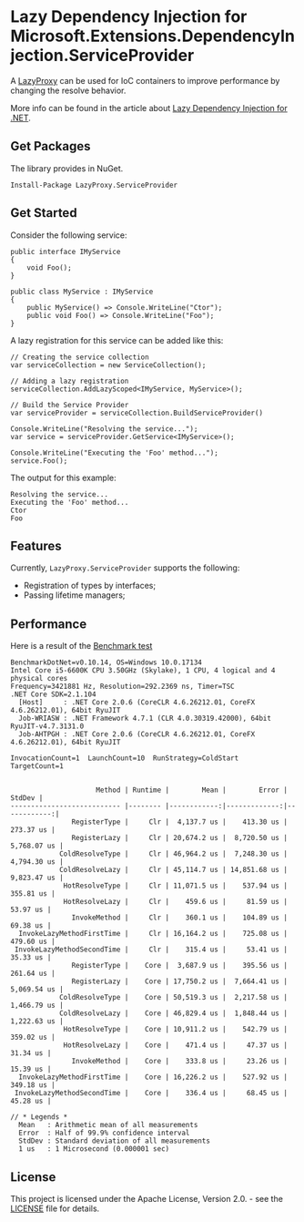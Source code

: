 # Lazy Dependency Injection for Microsoft.Extensions.DependencyInjection.ServiceProvider

A [LazyProxy](https://github.com/servicetitan/lazy-proxy) can be used for IoC containers to improve performance by changing the resolve behavior.

More info can be found in the article about [Lazy Dependency Injection for .NET](https://dev.to/hypercodeplace/lazy-dependency-injection-37en).

## Get Packages

The library provides in NuGet.

```
Install-Package LazyProxy.ServiceProvider
```

## Get Started

Consider the following service:

```CSharp
public interface IMyService
{
    void Foo();
}

public class MyService : IMyService
{
    public MyService() => Console.WriteLine("Ctor");
    public void Foo() => Console.WriteLine("Foo");
}
```

A lazy registration for this service can be added like this:

```CSharp
// Creating the service collection
var serviceCollection = new ServiceCollection();

// Adding a lazy registration
serviceCollection.AddLazyScoped<IMyService, MyService>();

// Build the Service Provider
var serviceProvider = serviceCollection.BuildServiceProvider()

Console.WriteLine("Resolving the service...");
var service = serviceProvider.GetService<IMyService>();

Console.WriteLine("Executing the 'Foo' method...");
service.Foo();
```

The output for this example:

```
Resolving the service...
Executing the 'Foo' method...
Ctor
Foo
```

## Features

Currently, `LazyProxy.ServiceProvider` supports the following:
- Registration of types by interfaces;
- Passing lifetime managers;

## Performance

Here is a result of the [Benchmark test](https://github.com/servicetitan/lazy-proxy-unity/blob/master/LazyProxy.Unity.Benchmarks/UnityExtensionBenchmark.cs)

```
BenchmarkDotNet=v0.10.14, OS=Windows 10.0.17134
Intel Core i5-6600K CPU 3.50GHz (Skylake), 1 CPU, 4 logical and 4 physical cores
Frequency=3421881 Hz, Resolution=292.2369 ns, Timer=TSC
.NET Core SDK=2.1.104
  [Host]     : .NET Core 2.0.6 (CoreCLR 4.6.26212.01, CoreFX 4.6.26212.01), 64bit RyuJIT
  Job-WRIASW : .NET Framework 4.7.1 (CLR 4.0.30319.42000), 64bit RyuJIT-v4.7.3131.0
  Job-AHTPGH : .NET Core 2.0.6 (CoreCLR 4.6.26212.01, CoreFX 4.6.26212.01), 64bit RyuJIT

InvocationCount=1  LaunchCount=10  RunStrategy=ColdStart  TargetCount=1 
  

                     Method | Runtime |        Mean |        Error |      StdDev |
--------------------------- |-------- |------------:|-------------:|------------:|
               RegisterType |     Clr |  4,137.7 us |    413.30 us |   273.37 us |
               RegisterLazy |     Clr | 20,674.2 us |  8,720.50 us | 5,768.07 us |
            ColdResolveType |     Clr | 46,964.2 us |  7,248.30 us | 4,794.30 us |
            ColdResolveLazy |     Clr | 45,114.7 us | 14,851.68 us | 9,823.47 us |
             HotResolveType |     Clr | 11,071.5 us |    537.94 us |   355.81 us |
             HotResolveLazy |     Clr |    459.6 us |     81.59 us |    53.97 us |
               InvokeMethod |     Clr |    360.1 us |    104.89 us |    69.38 us |
  InvokeLazyMethodFirstTime |     Clr | 16,164.2 us |    725.08 us |   479.60 us |
 InvokeLazyMethodSecondTime |     Clr |    315.4 us |     53.41 us |    35.33 us |
               RegisterType |    Core |  3,687.9 us |    395.56 us |   261.64 us |
               RegisterLazy |    Core | 17,750.2 us |  7,664.41 us | 5,069.54 us |
            ColdResolveType |    Core | 50,519.3 us |  2,217.58 us | 1,466.79 us |
            ColdResolveLazy |    Core | 46,829.4 us |  1,848.44 us | 1,222.63 us |
             HotResolveType |    Core | 10,911.2 us |    542.79 us |   359.02 us |
             HotResolveLazy |    Core |    471.4 us |     47.37 us |    31.34 us |
               InvokeMethod |    Core |    333.8 us |     23.26 us |    15.39 us |
  InvokeLazyMethodFirstTime |    Core | 16,226.2 us |    527.92 us |   349.18 us |
 InvokeLazyMethodSecondTime |    Core |    336.4 us |     68.45 us |    45.28 us |

// * Legends *
  Mean   : Arithmetic mean of all measurements
  Error  : Half of 99.9% confidence interval
  StdDev : Standard deviation of all measurements
  1 us   : 1 Microsecond (0.000001 sec)
```

## License

This project is licensed under the Apache License, Version 2.0. - see the [LICENSE](https://github.com/servicetitan/lazy-proxy-unity/blob/master/LICENSE) file for details.